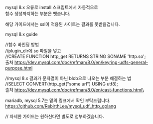 mysql 8.x 오류로 install 스크립트에서 자동적으로   
함수 생성까지하는 부분은 뺏습니다.

해당 가이드에서는 ssl이 적용된 사이트는 결과를 못받을겁니다.  

mysql 8.x guide  

//함수 바인딩 방법  
//plugin_dir에 so 파일을 넣고  
//CREATE FUNCTION http_get RETURNS STRING SONAME 'http.so';  
출처 https://dev.mysql.com/doc/refman/8.0/en/keyring-udfs-general-purpose.html  

//mysql 8.x 결과가 문자열이 아닌 blob으로 나오는 부분 해결하는 법  
//SELECT CONVERT(http_get("some url") USING utf8);  
출처 https://dev.mysql.com/doc/refman/8.0/en/cast-functions.html\

mariadb, mysql 5.7는 밑의 링크에서 확인 부탁드립니다.  
https://github.com/RebirthLee/mysql_udf_http_golang

// 자세한 가이드는 원하신다면 별도로 첨부하겠습니다.
